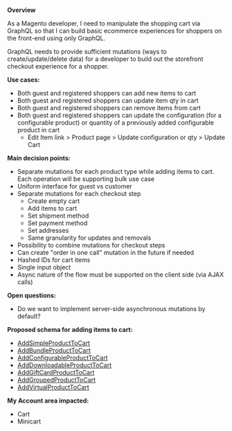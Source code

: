 **Overview**

As a Magento developer, I need to manipulate the shopping cart via GraphQL so that I can build basic ecommerce experiences for shoppers on the front-end using only GraphQL.

GraphQL needs to provide sufficient mutations (ways to create/update/delete data) for a developer to build out the storefront checkout experience for a shopper.

**Use cases:**
- Both guest and registered shoppers can add new items to cart
- Both guest and registered shoppers can update item qty in cart 
- Both guest and registered shoppers can remove items from cart
- Both guest and registered shoppers can update the configuration (for a configurable product) or quantity of a previously added configurable product in cart
    - Edit Item link > Product page > Update configuration or qty > Update Cart 

**Main decision points:**

- Separate mutations for each product type while adding items to cart. Each operation will be supporting bulk use case
- Uniform interface for guest vs customer
- Separate mutations for each checkout step
    - Create empty cart
    - Add items to cart
    - Set shipment method
    - Set payment method
    - Set addresses
    - Same granularity for updates and removals
- Possibility to combine mutations for checkout steps
- Can create "order in one call" mutation in the future if needed
- Hashed IDs for cart items
- Single input object
- Async nature of the flow must be supported on the client side (via AJAX calls)


**Open questions:**

- Do we want to implement server-side asynchronous mutations by default?

**Proposed schema for adding items to cart:**

- [AddSimpleProductToCart](AddSimpleProductToCart.graphqls)
- [AddBundleProductToCart](AddBundleProductToCart.graphqls)
- [AddConfigurableProductToCart](AddConfigurableProductToCart.graphqls)
- [AddDownloadableProductToCart](AddDownloadableProductToCart.graphqls)
- [AddGiftCardProductToCart](AddGiftCardProductToCart.graphqls)
- [AddGroupedProductToCart](AddGroupedProductToCart.graphqls)
- [AddVirtualProductToCart](AddVirtualProductToCart.graphqls)


**My Account area impacted:** 
- Cart
- Minicart
